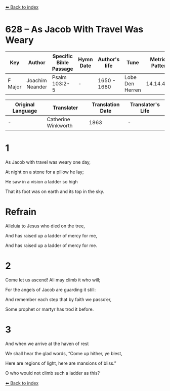 [⬅️ Back to index](../README.md)

# 628 – As Jacob With Travel Was Weary

Key | Author   | Specific Bible Passage     |Hymn Date |Author's life |Tune |Metrical Pattern   |Composer/Source                                                                                        
-- | --------- | ---------------------------|----------|--------------|-----|-------------------|-------------   
F Major  | Joachim Neander      | Psalm 103:2-5 | -  | 1650 - 1680 | Lobe Den Herren | 14.14.4.7.8 | Chorale Book for England, 1863 

Original Language | Translater | Translation Date   | Translater's Life     
----------------- | --------- | --------------------|-------------   
\-  | Catherine Winkworth      | 1863 | -  | 1827 - 1878 



# 1

As Jacob with travel was weary one day,

At night on a stone for a pillow he lay;

He saw in a vision a ladder so high

That its foot was on earth and its top in the sky.



# Refrain

Alleluia to Jesus who died on the tree,

And has raised up a ladder of mercy for me,

And has raised up a ladder of mercy for me.



# 2

Come let us ascend! All may climb it who will;

For the angels of Jacob are guarding it still:

And remember each step that by faith we passo’er,

Some prophet or martyr has trod it before.



# 3

And when we arrive at the haven of rest

We shall hear the glad words, “Come up hither, ye blest,

Here are regions of light, here are mansions of bliss.”

O who would not climb such a ladder as this?

[⬅️ Back to index](../README.md)

